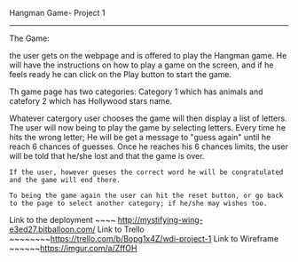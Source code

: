 Hangman Game- Project 1 

---------------------------
The Game:

the user gets on the webpage and is offered to play the Hangman game. He will have the instructions on how to play a game on the screen, and if he feels ready he can click on the Play button to start the game.

Th game page has two categories:
 Category 1 which has animals and
  catefory 2 which has Hollywood stars name.
  
   Whatever catergory user chooses the game will then display a list of letters. The user will now being to play the game by selecting letters. Every time he hits the wrong letter; He will be get a message to "guess again" until he reach 6 chances of guesses. Once he reaches his 6 chances limits, the user will be told that he/she lost and that the game is over. 
    
    If the user, however gueses the correct word he will be congratulated and the game will end there. 

    To being the game again the user can hit the reset button, or go back to the page to select another category; if he/she may wishes too. 




Link to the deployment ~~~~ http://mystifying-wing-e3ed27.bitballoon.com/
Link to  Trello ~~~~~~~~https://trello.com/b/Bopg1x4Z/wdi-project-1
Link to Wireframe ~~~~~~https://imgur.com/a/ZffOH